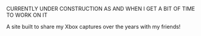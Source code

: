 CURRENTLY UNDER CONSTRUCTION AS AND WHEN I GET A BIT OF TIME TO WORK ON IT

A site built to share my Xbox captures over the years with my friends!
